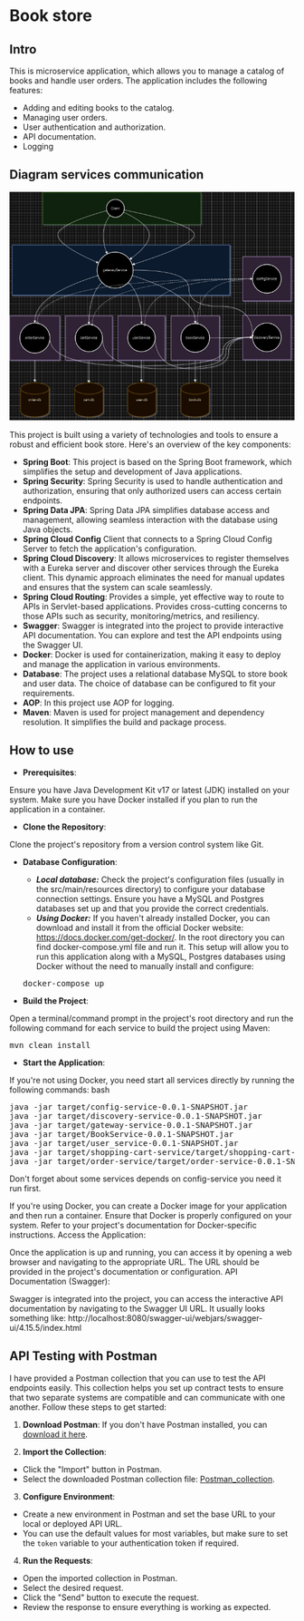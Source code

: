 # Book store
## Intro
This is microservice application, which allows you to manage a catalog of books and handle user orders.
The application includes the following features:

 - Adding and editing books to the catalog.
 - Managing user orders.
 - User authentication and authorization.
 - API documentation.
 - Logging
## Diagram services communication
![](media/BookStoreMicro.jpg)

This project is built using a variety of technologies and tools to ensure a robust and efficient book store. Here's an overview of the key components:
- **Spring Boot**: This project is based on the Spring Boot framework, which simplifies the setup and development of Java applications.
- **Spring Security**: Spring Security is used to handle authentication and authorization, ensuring that only authorized users can access certain endpoints.
- **Spring Data JPA**: Spring Data JPA simplifies database access and management, allowing seamless interaction with the database using Java objects.
- **Spring Cloud Config** Client that connects to a Spring Cloud Config Server to fetch the application's configuration.
- **Spring Cloud Discovery**: It allows microservices to register themselves with a Eureka server and discover other services through the Eureka client. This dynamic approach eliminates the need for manual updates and ensures that the system can scale seamlessly.
- **Spring Cloud Routing**: Provides a simple, yet effective way to route to APIs in Servlet-based applications. Provides cross-cutting concerns to those APIs such as security, monitoring/metrics, and resiliency.
- **Swagger**: Swagger is integrated into the project to provide interactive API documentation. You can explore and test the API endpoints using the Swagger UI.
- **Docker**: Docker is used for containerization, making it easy to deploy and manage the application in various environments.
- **Database**: The project uses a relational database MySQL to store book and user data. The choice of database can be configured to fit your requirements.
- **AOP**: In this project use AOP for logging.
- **Maven**: Maven is used for project management and dependency resolution. It simplifies the build and package process.

## How to use
- **Prerequisites**:

Ensure you have Java Development Kit v17 or latest (JDK) installed on your system.
Make sure you have Docker installed if you plan to run the application in a container.
- **Clone the Repository**:

Clone the project's repository from a version control system like Git.
- **Database Configuration**:
    - ***Local database:*** Check the project's configuration files (usually in the src/main/resources directory) to configure your database connection settings. Ensure you have a MySQL and Postgres databases set up and that you provide the correct credentials.
    - ***Using Docker:*** If you haven't already installed Docker, you can download and install it from the official Docker website: https://docs.docker.com/get-docker/. In the root directory you can find docker-compose.yml file and run it. This setup will allow you to run this application along with a MySQL, Postgres databases using Docker without the need to manually install and configure:

  <pre>docker-compose up </pre> 
- **Build the Project**:

Open a terminal/command prompt in the project's root directory and run the following command for each service to build the project using Maven:
<pre>
mvn clean install
</pre>
- **Start the Application**:

If you're not using Docker, you need start all services directly by running the following commands:
bash
<pre>
java -jar target/config-service-0.0.1-SNAPSHOT.jar
java -jar target/discovery-service-0.0.1-SNAPSHOT.jar
java -jar target/gateway-service-0.0.1-SNAPSHOT.jar
java -jar target/BookService-0.0.1-SNAPSHOT.jar
java -jar target/user_service-0.0.1-SNAPSHOT.jar
java -jar target/shopping-cart-service/target/shopping-cart-service-0.0.1-SNAPSHOT.jar
java -jar target/order-service/target/order-service-0.0.1-SNAPSHOT.jar
</pre>
Don't forget about some services depends on config-service you need it run first.

If you're using Docker, you can create a Docker image for your application and then run a container. Ensure that Docker is properly configured on your system. Refer to your project's documentation for Docker-specific instructions.
Access the Application:

Once the application is up and running, you can access it by opening a web browser and navigating to the appropriate URL. The URL should be provided in the project's documentation or configuration.
API Documentation (Swagger):

Swagger is integrated into the project, you can access the interactive API documentation by navigating to the Swagger UI URL. It usually looks something like: http://localhost:8080/swagger-ui/webjars/swagger-ui/4.15.5/index.html
## API  Testing with Postman
I have provided a Postman collection that you can use to test the API endpoints easily.
This collection helps you set up contract tests to ensure that two separate systems are compatible and can communicate with one another.
Follow these steps to get started:
1. **Download Postman**: If you don't have Postman installed, you can [download it here](https://www.postman.com/downloads/).

2. **Import the Collection**:

  - Click the "Import" button in Postman.
  - Select the downloaded Postman collection file: [Postman_collection](media/MicroServices.postman_collection.json).

3. **Configure Environment**:

  - Create a new environment in Postman and set the base URL to your local or deployed API URL.
  - You can use the default values for most variables, but make sure to set the `token` variable to your authentication token if required.

4. **Run the Requests**:

  - Open the imported collection in Postman.
  - Select the desired request.
  - Click the "Send" button to execute the request.
  - Review the response to ensure everything is working as expected.
